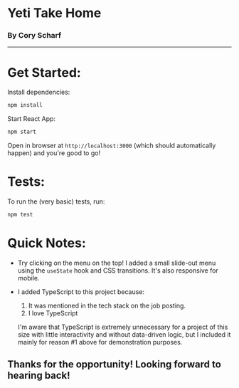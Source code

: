# Yeti Take Home
### By Cory Scharf
__________________________________________

# Get Started:

Install dependencies:

```bash
npm install
```

Start React App:
  
```bash
npm start
```

Open in browser at `http://localhost:3000` (which should automatically happen) and you're good to go!

# Tests:

To run the (very basic) tests, run:

```bash
npm test
```

# Quick Notes:

* Try clicking on the menu on the top! I added a small slide-out menu using the `useState` hook and CSS transitions. It's also responsive for mobile.

* I added TypeScript to this project because:
    1. It was mentioned in the tech stack on the job posting.
    2. I love TypeScript

  I'm aware that TypeScript is extremely unnecessary for a project of this size with little interactivity and without data-driven logic, but I included it mainly for reason #1 above for demonstration purposes.

## Thanks for the opportunity! Looking forward to hearing back!